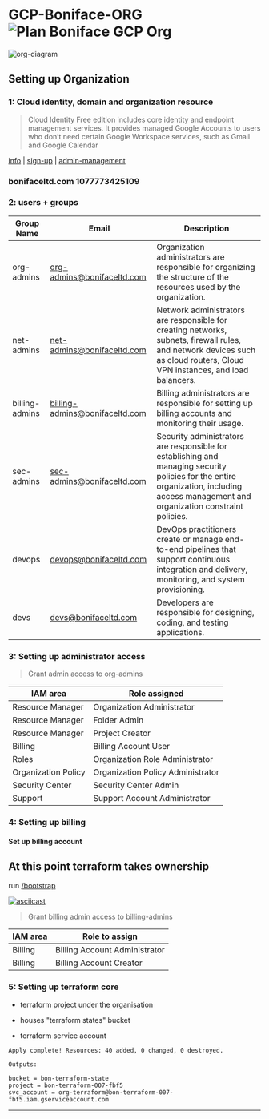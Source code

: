 # GCP-Boniface-ORG  ![Plan Boniface GCP Org](https://github.com/mrkaleslie/gcp-boniface-org/workflows/Plan%20Boniface%20GCP%20Org/badge.svg)


![org-diagram](./Org-Diagram.png)

## Setting up Organization

### 1: Cloud identity, domain and organization resource

> Cloud Identity Free edition includes core identity and endpoint management services.
> It provides managed Google Accounts to users who don’t need certain Google Workspace services, such as Gmail and Google Calendar

[info](https://support.google.com/cloudidentity/answer/7319251?hl=en) | [sign-up](https://cloud.google.com/identity/docs/setup#sign-up-for-the-free-edition-of-cloud-identity) | [admin-management](https://admin.google.com)

### **bonifaceltd.com	1077773425109**

### 2: users + groups

| Group Name           | Email                          | Description                                                                                                                                                                            |
|----------------|--------------------------------|----------------------------------------------------------------------------------------------------------------------------------------------------------------------------------------|
| org-admins     | org-admins@bonifaceltd.com     | Organization administrators are responsible for organizing the structure of the resources used by the organization.                                                                    |
| net-admins     | net-admins@bonifaceltd.com     | Network administrators are responsible for creating networks, subnets, firewall rules, and network devices such as cloud routers, Cloud VPN instances, and load balancers.             |
| billing-admins | billing-admins@bonifaceltd.com | Billing administrators are responsible for setting up billing accounts and monitoring their usage.                                                                                     |
| sec-admins     | sec-admins@bonifaceltd.com     | Security administrators are responsible for establishing and managing security policies for the entire organization, including access management and organization constraint policies. |
| devops         | devops@bonifaceltd.com         | DevOps practitioners create or manage end-to-end pipelines that support continuous integration and delivery, monitoring, and system provisioning.                                      |
| devs           | devs@bonifaceltd.com           | Developers are responsible for designing, coding, and testing applications.                                                                                                            |

### 3: Setting up administrator access

> Grant admin access to org-admins

| IAM area            | Role assigned                     |
|---------------------|-----------------------------------|
| Resource Manager    | Organization Administrator        |
| Resource Manager    | Folder Admin                      |
| Resource Manager    | Project Creator                   |
| Billing             | Billing Account User              |
| Roles               | Organization Role Administrator   |
| Organization Policy | Organization Policy Administrator |
| Security Center     | Security Center Admin             |
| Support             | Support Account Administrator     |

### 4: Setting up billing

#### Set up billing account

At this point terraform takes ownership
---

run [/bootstrap](./bootstrap)

[![asciicast](https://asciinema.org/a/Wfi0wVP7RSLipFYJurxdhwd6A.svg)](https://asciinema.org/a/Wfi0wVP7RSLipFYJurxdhwd6A?t=3)

> Grant billing admin access to billing-admins

| IAM area         | Role to assign                |
|------------------|-------------------------------|
| Billing          | Billing Account Administrator |
| Billing          | Billing Account Creator       |

### 5: Setting up terraform core

- terraform project under the organisation

- houses "terraform states" bucket

- terraform service account

```
Apply complete! Resources: 40 added, 0 changed, 0 destroyed.

Outputs:

bucket = bon-terraform-state
project = bon-terraform-007-fbf5
svc_account = org-terraform@bon-terraform-007-fbf5.iam.gserviceaccount.com
```
---
